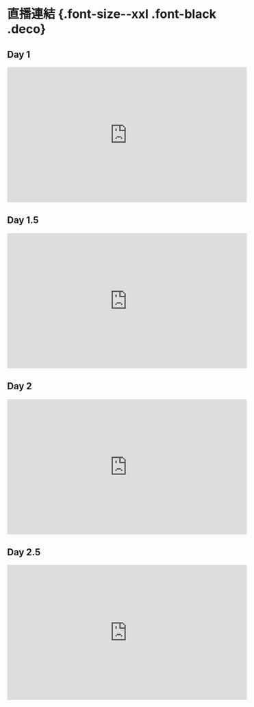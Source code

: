 # 直播連結 {.font-size--xxl .font-black .deco}

## Day 1
<iframe width="560" height="315" src="https://www.youtube.com/embed/NbDyZUaE69s?si=7UJo6ByDvKKOvPJo" title="YouTube video player" frameborder="0" allow="accelerometer; autoplay; clipboard-write; encrypted-media; gyroscope; picture-in-picture; web-share" allowfullscreen></iframe>

## Day 1.5
<iframe width="560" height="315" src="https://www.youtube.com/embed/21TODVE1PTo?si=hEuVhrDmhFLkKvHT" title="YouTube video player" frameborder="0" allow="accelerometer; autoplay; clipboard-write; encrypted-media; gyroscope; picture-in-picture; web-share" allowfullscreen></iframe>

## Day 2
<iframe width="560" height="315" src="https://www.youtube.com/embed/rpf2PYrXy_E?si=jiiiW9EvRfkl-ZG1" title="YouTube video player" frameborder="0" allow="accelerometer; autoplay; clipboard-write; encrypted-media; gyroscope; picture-in-picture; web-share" allowfullscreen></iframe>

## Day 2.5
<iframe width="560" height="315" src="https://www.youtube.com/embed/epBgPeWiI_M?si=l0b2STXPr5-RAggV" title="YouTube video player" frameborder="0" allow="accelerometer; autoplay; clipboard-write; encrypted-media; gyroscope; picture-in-picture; web-share" allowfullscreen></iframe>